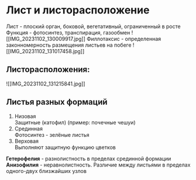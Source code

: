 # Лист и листорасположение

Лист - плоский орган, боковой, вегетативный, ограниченный в росте
Функция - фотосинтез, транспирация, газообмен
![[IMG_20231102_130009917.jpg]]
Филлотаксис - определенная законномерность размещения листьев на побеге
![[IMG_20231102_131017458.jpg]]
## Листорасположения:
![[IMG_20231102_131215841.jpg]]

## Листья разных формаций
1. Низовая<br>Защитные (катофил) (пример: почечные чешуи)
2. Срединная<br>Фотосинтез - зелёные листья 
3. Верховая<br>Выполняют защитную функцию цветков

**Гетерофелия** - разнолистность в пределах срединной формации
**Анизофилия** - неравнолистность. Различие между листьями в пределах одного-двух близжайших узлов
